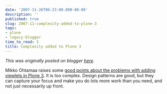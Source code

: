 ```yaml
---
date: '2007-11-26T06:23:00.000-08:00'
description: ''
published: true
slug: 2007-11-complexity-added-to-plone-3
tags:
- plone
- legacy-blogger
time_to_read: 5
title: Complexity added to Plone 3
---
```


*This was originally posted on blogger [here](https://pydanny.blogspot.com/2007/11/complexity-added-to-plone-3.html)*.

Mikko Ohtamaa raises some [good points about the problems with adding viewlets in Plone 3](https://blog.redinnovation.com/2007/11/26/could-it-be-possible-to-make-viewlets-simple-again/).  It is too complex.  Design patterns are good, but they can capture your focus and make you do lots more work than you need, and not just necessarily up front.
